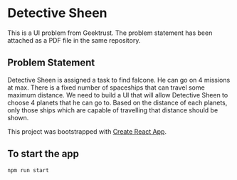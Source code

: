 # Detective Sheen

This is a UI problem from Geektrust. The problem statement has been attached as a PDF file in the same repository.

## Problem Statement

Detective Sheen is assigned a task to find falcone. He can go on 4 missions at max. There is a fixed number of
spaceships that can travel some maximum distance. We need to build a UI that will allow Detective Sheen to choose
4 planets that he can go to. Based on the distance of each planets, only those ships which are capable of travelling
that distance should be shown.

This project was bootstrapped with [Create React App](https://github.com/facebook/create-react-app).

## To start the app

`npm run start`
